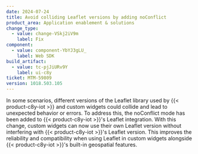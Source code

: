 ```yaml
---
date: 2024-07-24
title: Avoid colliding Leaflet versions by adding noConflict
product_area: Application enablement & solutions
change_type:
  - value: change-VSkj2iV9m
    label: Fix
component:
  - value: component-YbYJ3gLU_
    label: Web SDK
build_artifact:
  - value: tc-pjJiURv9Y
    label: ui-c8y
ticket: MTM-59809
version: 1018.503.105
---
```

In some scenarios, different versions of the Leaflet library used by {{< product-c8y-iot >}} and custom widgets could collide and lead to unexpected behavior or errors. To address this, the noConflict mode has been added to {{< product-c8y-iot >}}'s Leaflet integration. With this change, custom widgets can now use their own Leaflet version without interfering with {{< product-c8y-iot >}}'s Leaflet version. This improves the reliability and compatibility when using Leaflet in custom widgets alongside {{< product-c8y-iot >}}'s built-in geospatial features.
